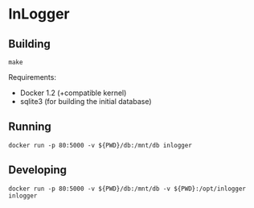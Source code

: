 # InLogger

## Building

`make`

Requirements:
- Docker 1.2 (+compatible kernel)
- sqlite3 (for building the initial database)


## Running

`docker run -p 80:5000 -v ${PWD}/db:/mnt/db inlogger`


## Developing

`docker run -p 80:5000 -v ${PWD}/db:/mnt/db -v ${PWD}:/opt/inlogger inlogger`
